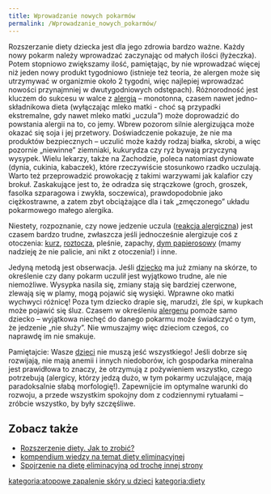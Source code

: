 ```yaml
---
title: Wprowadzanie nowych pokarmów
permalink: /Wprowadzanie_nowych_pokarmów/
---
```


Rozszerzanie diety dziecka jest dla jego zdrowia bardzo ważne. Każdy nowy pokarm należy wprowadzać zaczynając od małych ilości (łyżeczka). Potem stopniowo zwiększamy ilość, pamiętając, by nie wprowadzać więcej niż jeden nowy produkt tygodniowo (istnieje też teoria, że alergen może się utrzymywać w organizmie około 2 tygodni, więc najlepiej wprowadzać nowości przynajmniej w dwutygodniowych odstępach). Różnorodność jest kluczem do sukcesu w walce z [alergią](/Alergia "wikilink") – monotonna, czasem nawet jedno-składnikowa dieta (wyłączając mleko matki - choć są przypadki ekstremalne, gdy nawet mleko matki „uczula”) może doprowadzić do powstania alergii na to, co jemy. Wbrew pozorom silnie alergizująca może okazać się soja i jej przetwory. Doświadczenie pokazuje, że nie ma produktów bezpiecznych – uczulić może każdy rodzaj białka, skrobi, a więc pozornie „niewinne” ziemniaki, kukurydza czy ryż bywają przyczyną wysypek. Wielu lekarzy, także na Zachodzie, poleca natomiast dyniowate (dynia, cukinia, kabaczek), które rzeczywiście stosunkowo rzadko uczulają. Warto też przeprowadzić prowokację z takimi warzywami jak kalafior czy brokuł. Zaskakujące jest to, że odradza się strączkowe (groch, groszek, fasolka szparagowa i zwykła, soczewica), prawdopodobnie jako ciężkostrawne, a zatem zbyt obciążające dla i tak „zmęczonego” układu pokarmowego małego alergika.

Niestety, rozpoznanie, czy nowe jedzenie uczula ([reakcja alergiczna](/reakcja_alergiczna "wikilink")) jest czasem bardzo trudne, zwłaszcza jeśli jednocześnie alergizuje coś z otoczenia: [kurz](/kurz "wikilink"), [roztocza](/roztocze_kurzu_domowego "wikilink"), pleśnie, zapachy, [dym papierosowy](/papierosy "wikilink") (mamy nadzieję że nie palicie, ani nikt z otoczenia!) i inne.

Jedyną metodą jest obserwacja. Jeśli [dziecko](/dziecko "wikilink") ma już zmiany na skórze, to określenie czy dany pokarm uczulił jest wyjątkowo trudne, ale nie niemożliwe. Wysypka nasila się, zmiany stają się bardziej czerwone, zlewają się w plamy, mogą pojawić się wysięki. Wprawne oko matki wychwyci różnicę! Poza tym dziecko drapie się, marudzi, źle śpi, w kupkach może pojawić się śluz. Czasem w określeniu [alergenu](/alergen "wikilink") pomoże samo dziecko – wyjątkowa niechęć do danego pokarmu może świadczyć o tym, że jedzenie „nie służy”. Nie wmuszajmy więc dzieciom czegoś, co naprawdę im nie smakuje.

Pamiętajcie: Wasze [dzieci](/dzieci "wikilink") nie muszą jeść wszystkiego! Jeśli dobrze się rozwijają, nie mają anemii i innych niedoborów, ich gospodarka mineralna jest prawidłowa to znaczy, że otrzymują z pożywieniem wszystko, czego potrzebują (alergicy, którzy jedzą dużo, w tym pokarmy uczulające, mają paradoksalnie słabą morfologię!). Zapewnijcie im optymalne warunki do rozwoju, a przede wszystkim spokojny dom z codziennymi rytuałami – zróbcie wszystko, by były szczęśliwe.

Zobacz także
------------

-   [Rozszerzenie diety. Jak to zrobić?](http://www.atopowe-zapalenie.pl/forum/viewtopic.php?f=1&t=2231)
-   [kompendium wiedzy na temat diety eliminacyjnej](http://forum.gazeta.pl/forum/72,2.html?f=578&w=8115172&s=0)
-   [Spojrzenie na dietę eliminacyjną od trochę innej strony](http://forum.gazeta.pl/forum/72,2.html?f=578&w=16779661&v=2&s=0)

[kategoria:atopowe zapalenie skóry u dzieci](/kategoria:atopowe_zapalenie_skóry_u_dzieci "wikilink") [kategoria:diety](/kategoria:diety "wikilink")